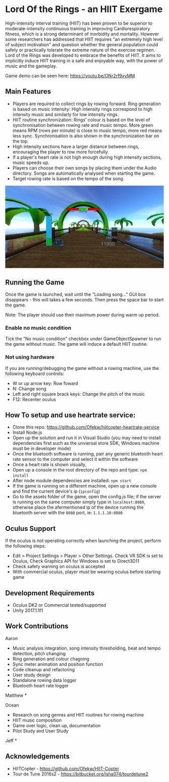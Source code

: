 # Lord Of the Rings - an HIIT Exergame

High-intensity interval training (HIIT) has been proven to be superior to
moderate-intensity continuous training in improving Cardiorespiratory fitness,
which is a strong determinant of morbidity and mortality. However some
researchers has addressed that HIIT requires "an extremely high level of subject
motivation" and question whether the general population could safely or
practically tolerate the extreme nature of the exercise regimen. Lord of the
Rings was developed to embrace the benefits of HIIT. It aims to implicitly
induce HIIT training in a safe and enjoyable way, with the power of music and
the gameplay.

Game demo can be seen here: https://youtu.be/ONr2rf9xyMM

## Main Features
 * Players are required to collect rings by rowing forward. Ring generation is
   based on music intensity: High intensity rings correspond to high intensity
   music and similarly for low intensity rings.
 * HIIT routine synchronization: Rings’ colour is based on the level of
   synchronisation between rowing rate and music tempo. More green means RPM
   (rows per minute) is close to music tempo, more red means less sync.
   Synchronisation is also shown in the synchronization bar on the top.
 * High intensity sections have a larger distance between rings, encouraging the
   player to row more forcefully.
 * If a player's heart rate is not high enough during high intensity sections,
   music speeds up.
 * Players can choose their own songs by placing them under the Audio directory.
   Songs are automatically analysed when starting the game.
 * Target rowing rate is based on the tempo of the song.

![ScreenShot](screenshot.JPG)

## Running the Game
Once the game is launched, wait until the "Loading song..." GUI box disappears -
this will takes a few seconds. Then press the space bar to start the game.

Note: The player should use their maximum power during warm up period.

### Enable no music condition
Tick the "No music condition" checkbox under GameObjectSpawner to run the game
without music. The game will induce a default HIIT routine.

### Not using hardware
If you are running/debugging the game without a rowing machine, use the
following keyboard controls:
 * W or up arrow key: Row foward
 * N: Change song
 * Left and right square brack keys: Change the pitch of the music
 * F12: Recenter oculus

## How To setup and use heartrate service:
* Clone this repo: https://github.com/Ofekw/hiitcopter-heartrate-service
* Install Node.js
* Open up the solution and run it in Visual Studio (you may need to install
  dependencies first such as the unviersal store SDK, Windows machine must be in
  developer mode)
* Once the bluetooth software is running, pair any generic bluetooth heart rate
  sensor to the computer and select it within the software
* Once a heart rate is shown visually,
* Open up a console in the root directory of the repo and type: `npm install`
* After node module dependencies are installed: `npm start`
* If the game is running on a different machine, open up a new console and find
  the current device's ip (`ipconfig`)
* Go to the assets folder of the game, open the config.js file; if the server is
  running on the same computer simply type in `localhost:8080`, otherwise place
  the afermentioned ip of the device running the bluetooth server with the
  `8080` port, ie: `1.1.1.10:8080`

## Oculus Support

If the oculus is not operating correctly when launching the project, perform the
following steps:
 * Edit > Project Settings > Player > Other Settings. Check VR SDK is set to
   Oculus, Check Graphics API for Windows is set to Direct3D11
 * Check safety warning on oculus is accepted
 * With commercial oculus, player must be wearing oculus before starting game

## Development Requirements
  * Oculus DK2 or Commercial tested/supported
  * Unity 2017.1.1f1

## Work Contributions

Aaron
* Music analysis integration, song intensity thresholding, beat and tempo
  detection, pitch changing
* Ring generation and colour chagning
* Sync meter animation and position function
* Code cleanup and refactoring
* User study design
* Standalone rowing data logger
* Bluetooth heart rate logger

Matthew
  * 

Ocean
  * Research on song genres and HIIT routines for rowing machine
  * HIIT music composition
  * Game over logic, clean up, documentation
  * Pilot Study and User Study
  
Jeff
  * 

## Acknowledgements
 * HIITCopter - https://github.com/Ofekw/HIIT-Copter
 * Tour de Tune 2016s2 - https://bitbucket.org/lsha074/tourdetune2